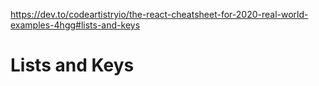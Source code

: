 https://dev.to/codeartistryio/the-react-cheatsheet-for-2020-real-world-examples-4hgg#lists-and-keys

# Lists and Keys
